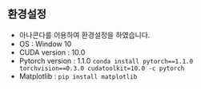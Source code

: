 ## 환경설정

- 아나콘다를 이용하여 환경설정을 하였습니다.
- OS : Window 10
- CUDA version : 10.0
- Pytorch version : 1.1.0 `conda install pytorch==1.1.0 torchvision==0.3.0 cudatoolkit=10.0 -c pytorch`
- Matplotlib : `pip install matplotlib`

